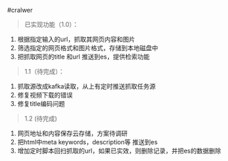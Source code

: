 #cralwer
>已实现功能（1.0）：
  1. 根据指定输入的url，抓取其网页内容和图片
  2. 筛选指定的网页格式和图片格式，存储到本地磁盘中
  3. 把抓取网页的title 和url 推送到es，提供检索功能
> 1.1（待完成）：
  1. 抓取源改成kafka读取，从上有定时推送抓取任务源
  2. 修复视频下载的错误
  3. 修复title编码问题
> 1.2 (待完成)
  1. 网页地址和内容保存云存储，方案待调研
  2. 把html中meta keywords，description等 推送到es
  3. 增加定时脚本回扫抓取的url，如果已实效，则删除记录，并把es的数据删除
  
